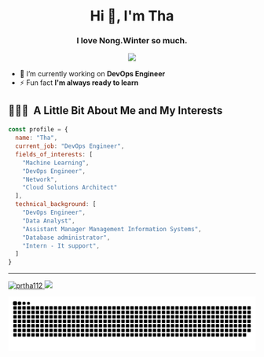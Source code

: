 <h1 align="center">Hi 👋, I'm Tha</h1>
<h3 align="center">I love Nong.Winter so much.</h3>
<p align="center">
  <img height="200" src="https://i.pinimg.com/originals/8a/4b/29/8a4b2951790bfa8a9ea10b0b016828e5.gif"/>
</p>

- 🔭 I’m currently working on **DevOps Engineer**
- ⚡ Fun fact **I'm always ready to learn**

<h2> 👨🏻‍💻 &nbsp;A Little Bit About Me and My Interests</h2>


```javascript
const profile = {
  name: "Tha",
  current_job: "DevOps Engineer",
  fields_of_interests: [
    "Machine Learning",
    "DevOps Engineer",
    "Network",
    "Cloud Solutions Architect"
  ],
  technical_background: [
    "DevOps Engineer",
    "Data Analyst",
    "Assistant Manager Management Information Systems",
    "Database administrator",
    "Intern - It support",
  ]
}
```

--- 

<a href="https://github.com/thepiyushmalhotra">
  <img height="180em" src="https://github-readme-stats.vercel.app/api?username=prtha112&theme=omni&show_icons=true&locale=en" alt="prtha112" />
  <img height="180em" src="https://github-readme-stats.vercel.app/api/top-langs/?username=prtha112&theme=omni&layout=compact" />
</a>

![Snake animation](https://raw.githubusercontent.com/prtha112/prtha112/b03cd34c9ef13400dd2a05005f0bc5d5bdec6a26/github-contribution-grid-snake.svg)
